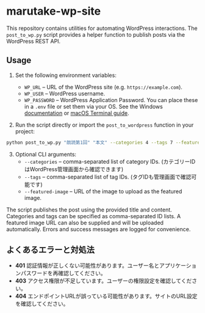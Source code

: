 # marutake-wp-site

This repository contains utilities for automating WordPress interactions. The
`post_to_wp.py` script provides a helper function to publish posts via the
WordPress REST API.

## Usage

1. Set the following environment variables:
   - `WP_URL` – URL of the WordPress site (e.g. `https://example.com`).
   - `WP_USER` – WordPress username.
   - `WP_PASSWORD` – WordPress Application Password.
   You can place these in a `.env` file or set them via your OS. See the Windows
   [documentation](https://learn.microsoft.com/windows/win32/procthread/environment-variables)
   or [macOS Terminal guide](https://support.apple.com/guide/terminal/environment-variables).

2. Run the script directly or import the `post_to_wordpress` function in your
   project:

```bash
python post_to_wp.py "朗読第1回" "本文" --categories 4 --tags 7 --featured-image https://example.com/image.jpg
```

3. Optional CLI arguments:
   - `--categories` – comma-separated list of category IDs. (カテゴリーIDはWordPress管理画面から確認できます)
   - `--tags` – comma-separated list of tag IDs. (タグIDも管理画面で確認可能です)
   - `--featured-image` – URL of the image to upload as the featured image.

The script publishes the post using the provided title and content. Categories
and tags can be specified as comma-separated ID lists. A featured image URL can
also be supplied and will be uploaded automatically. Errors and success
messages are logged for convenience.

## よくあるエラーと対処法

- **401** 認証情報が正しくない可能性があります。ユーザー名とアプリケーションパスワードを再確認してください。
- **403** アクセス権限が不足しています。ユーザーの権限設定を確認してください。
- **404** エンドポイントURLが誤っている可能性があります。サイトのURL設定を確認してください。
